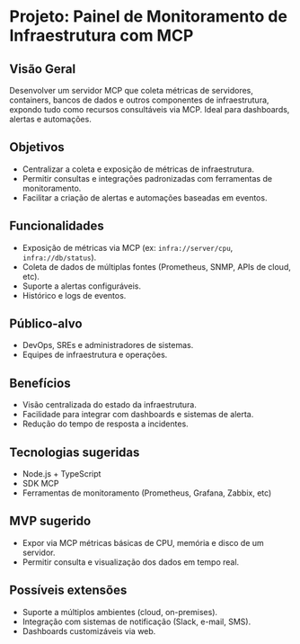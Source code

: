 # Projeto: Painel de Monitoramento de Infraestrutura com MCP

## Visão Geral
Desenvolver um servidor MCP que coleta métricas de servidores, containers, bancos de dados e outros componentes de infraestrutura, expondo tudo como recursos consultáveis via MCP. Ideal para dashboards, alertas e automações.

## Objetivos
- Centralizar a coleta e exposição de métricas de infraestrutura.
- Permitir consultas e integrações padronizadas com ferramentas de monitoramento.
- Facilitar a criação de alertas e automações baseadas em eventos.

## Funcionalidades
- Exposição de métricas via MCP (ex: `infra://server/cpu`, `infra://db/status`).
- Coleta de dados de múltiplas fontes (Prometheus, SNMP, APIs de cloud, etc).
- Suporte a alertas configuráveis.
- Histórico e logs de eventos.

## Público-alvo
- DevOps, SREs e administradores de sistemas.
- Equipes de infraestrutura e operações.

## Benefícios
- Visão centralizada do estado da infraestrutura.
- Facilidade para integrar com dashboards e sistemas de alerta.
- Redução do tempo de resposta a incidentes.

## Tecnologias sugeridas
- Node.js + TypeScript
- SDK MCP
- Ferramentas de monitoramento (Prometheus, Grafana, Zabbix, etc)

## MVP sugerido
- Expor via MCP métricas básicas de CPU, memória e disco de um servidor.
- Permitir consulta e visualização dos dados em tempo real.

## Possíveis extensões
- Suporte a múltiplos ambientes (cloud, on-premises).
- Integração com sistemas de notificação (Slack, e-mail, SMS).
- Dashboards customizáveis via web. 